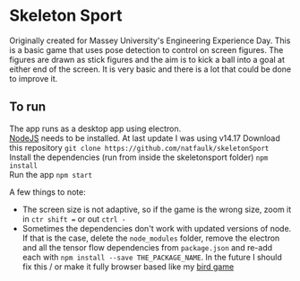 # Skeleton Sport
Originally created for Massey University's Engineering Experience Day. This is a basic game that uses pose detection to control on screen figures. The figures are drawn as stick figures and the aim is to kick a ball into a goal at either end of the screen. It is very basic and there is a lot that could be done to improve it.

## To run
The app runs as a desktop app using electron.  
[NodeJS](https://nodejs.org/en/) needs to be installed. At last update I was using v14.17
Download this repository `git clone https://github.com/natfaulk/skeletonSport`  
Install the dependencies (run from inside the skeletonsport folder) `npm install`  
Run the app `npm start`  

A few things to note:
- The screen size is not adaptive, so if the game is the wrong size, zoom it in `ctr shift =` or out `ctrl -`  
- Sometimes the dependencies don't work with updated versions of node. If that is the case, delete the `node_modules` folder, remove the electron and all the tensor flow dependencies from `package.json` and re-add each with `npm install --save THE_PACKAGE_NAME`. In the future I should fix this / or make it fully browser based like my [bird game](https://github.com/natfaulk/posebird)  
